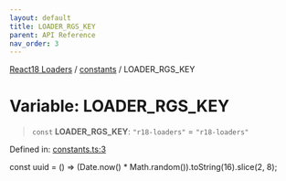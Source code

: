 ```yaml
---
layout: default
title: LOADER_RGS_KEY
parent: API Reference
nav_order: 3
---
```


[React18 Loaders](../../modules.md) / [constants](../README.md) / LOADER_RGS_KEY

# Variable: LOADER_RGS_KEY

> `const` **LOADER_RGS_KEY**: `"r18-loaders"` = `"r18-loaders"`

Defined in: [constants.ts:3](https://github.com/react18-tools/turborepo-template/blob/66e36ea6bd6f38a0f5f1e3e503151e439057be69/lib/src/constants.ts#L3)

const uuid = () =\> (Date.now() \* Math.random()).toString(16).slice(2, 8);
